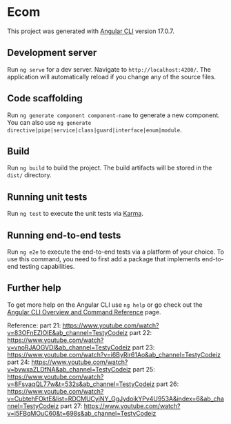 # Ecom

This project was generated with [Angular CLI](https://github.com/angular/angular-cli) version 17.0.7.

## Development server

Run `ng serve` for a dev server. Navigate to `http://localhost:4200/`. The application will automatically reload if you change any of the source files.

## Code scaffolding

Run `ng generate component component-name` to generate a new component. You can also use `ng generate directive|pipe|service|class|guard|interface|enum|module`.

## Build

Run `ng build` to build the project. The build artifacts will be stored in the `dist/` directory.

## Running unit tests

Run `ng test` to execute the unit tests via [Karma](https://karma-runner.github.io).

## Running end-to-end tests

Run `ng e2e` to execute the end-to-end tests via a platform of your choice. To use this command, you need to first add a package that implements end-to-end testing capabilities.

## Further help

To get more help on the Angular CLI use `ng help` or go check out the [Angular CLI Overview and Command Reference](https://angular.io/cli) page.


Reference:
part 21: https://www.youtube.com/watch?v=83OFnEZIOlE&ab_channel=TestyCodeiz
part 22: https://www.youtube.com/watch?v=vnoRJAOGVDI&ab_channel=TestyCodeiz
part 23: https://www.youtube.com/watch?v=i6ByRir61Ao&ab_channel=TestyCodeiz
part 24: https://www.youtube.com/watch?v=bvwxaZLDfNA&ab_channel=TestyCodeiz
part 25: https://www.youtube.com/watch?v=8FsvaqQL77w&t=532s&ab_channel=TestyCodeiz
part 26: https://www.youtube.com/watch?v=CubtehFOktE&list=RDCMUCyjNY_GgJydoikYPv4U953A&index=6&ab_channel=TestyCodeiz
part 27: https://www.youtube.com/watch?v=i5FBqMOuC60&t=698s&ab_channel=TestyCodeiz